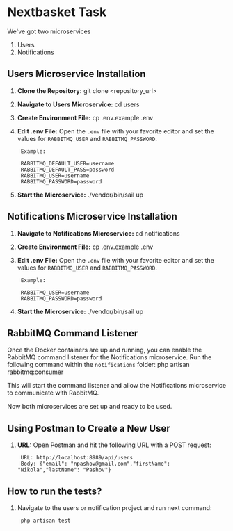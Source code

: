 # Nextbasket Task

We've got two microservices
1. Users
2. Notifications

## Users Microservice Installation

1. **Clone the Repository:**
git clone <repository_url>

2. **Navigate to Users Microservice:**
cd users

3. **Create Environment File:**
cp .env.example .env

4. **Edit .env File:**
Open the `.env` file with your favorite editor and set the values for `RABBITMQ_USER` and `RABBITMQ_PASSWORD`.

        Example:  
      
        RABBITMQ_DEFAULT_USER=username  
        RABBITMQ_DEFAULT_PASS=password  
        RABBITMQ_USER=username  
        RABBITMQ_PASSWORD=password  

5. **Start the Microservice:**
./vendor/bin/sail up


## Notifications Microservice Installation

1. **Navigate to Notifications Microservice:**
cd notifications

2. **Create Environment File:**
cp .env.example .env

3. **Edit .env File:**
Open the `.env` file with your favorite editor and set the values for `RABBITMQ_USER` and `RABBITMQ_PASSWORD`.

        Example:  
        
        RABBITMQ_USER=username  
        RABBITMQ_PASSWORD=password  

4. **Start the Microservice:**
./vendor/bin/sail up

## RabbitMQ Command Listener

Once the Docker containers are up and running, you can enable the RabbitMQ command listener for the Notifications microservice. Run the following command within the `notifications` folder:
php artisan rabbitmq:consumer

This will start the command listener and allow the Notifications microservice to communicate with RabbitMQ.

Now both microservices are set up and ready to be used.


## Using Postman to Create a New User

1. **URL:** Open Postman and hit the following URL with a POST request:

        URL: http://localhost:8989/api/users
        Body: {"email": "npashov@gmail.com","firstName": "Nikola","lastName": "Pashov"}

## How to run the tests?

1.  Navigate to the users or notification project and run next command:

         php artisan test


